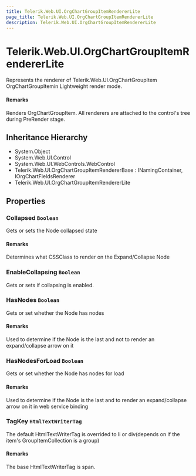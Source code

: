 ```yaml
---
title: Telerik.Web.UI.OrgChartGroupItemRendererLite
page_title: Telerik.Web.UI.OrgChartGroupItemRendererLite
description: Telerik.Web.UI.OrgChartGroupItemRendererLite
---
```


# Telerik.Web.UI.OrgChartGroupItemRendererLite

Represents the renderer of Telerik.Web.UI.OrgChartGroupItem OrgChartGroupItemin Lightweight render mode.

#### Remarks
Renders OrgChartGroupItem.
            All renderers are attached to the control's tree during PreRender stage.

## Inheritance Hierarchy

* System.Object
* System.Web.UI.Control
* System.Web.UI.WebControls.WebControl
* Telerik.Web.UI.OrgChartGroupItemRendererBase : INamingContainer, IOrgChartFieldsRenderer
* Telerik.Web.UI.OrgChartGroupItemRendererLite

## Properties

###  Collapsed `Boolean`

Gets or sets the Node collapsed state

#### Remarks
Determines what CSSClass to render on the Expand/Collapse Node

###  EnableCollapsing `Boolean`

Gets or sets if collapsing is enabled.

###  HasNodes `Boolean`

Gets or set whether the Node has nodes

#### Remarks
Used to determine if the Node is the last and not to render an expand/collapse arrow on it

###  HasNodesForLoad `Boolean`

Gets or set whether the Node has nodes for load

#### Remarks
Used to determine if the Node is the last and to render an expand/collapse arrow on it in web service binding

###  TagKey `HtmlTextWriterTag`

The default HtmlTextWriterTag is overrided to li or div(depends on if the item's GroupItemCollection is a group)

#### Remarks
The base HtmlTextWriterTag is span.

